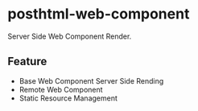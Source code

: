 # posthtml-web-component

Server Side Web Component Render.

## Feature

- Base Web Component Server Side Rending
- Remote Web Component
- Static Resource Management
